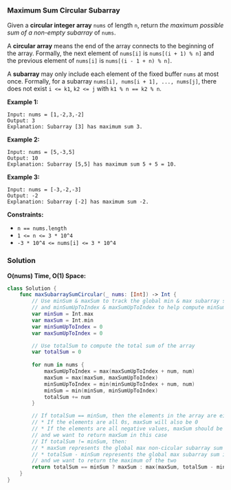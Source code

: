 
### Maximum Sum Circular Subarray

Given a __circular integer array__ `nums` of length `n`, return _the maximum possible sum of a non-empty subarray_ of `nums`.

A __circular array__ means the end of the array connects to the beginning of the array. Formally, the next element of `nums[i]` is `nums[(i + 1) % n]` and the previous element of `nums[i]` is `nums[(i - 1 + n) % n]`.

A __subarray__ may only include each element of the fixed buffer `nums` at most once. Formally, for a subarray `nums[i], nums[i + 1], ..., nums[j]`, there does not exist `i <= k1`, `k2 <= j` with `k1 % n == k2 % n`.

__Example 1:__
```
Input: nums = [1,-2,3,-2]
Output: 3
Explanation: Subarray [3] has maximum sum 3.
```
__Example 2:__
```
Input: nums = [5,-3,5]
Output: 10
Explanation: Subarray [5,5] has maximum sum 5 + 5 = 10.
```
__Example 3:__
```
Input: nums = [-3,-2,-3]
Output: -2
Explanation: Subarray [-2] has maximum sum -2.
```

__Constraints:__
* `n == nums.length`
* `1 <= n <= 3 * 10^4`
* `-3 * 10^4 <= nums[i] <= 3 * 10^4`

### Solution
__O(nums) Time, O(1) Space:__
```Swift
class Solution {
    func maxSubarraySumCircular(_ nums: [Int]) -> Int {
        // Use minSum & maxSum to track the global min & max subarray sum,
        // and minSumUpToIndex & maxSumUpToIndex to help compute minSum & maxSum using Kadane
        var minSum = Int.max
        var maxSum = Int.min
        var minSumUpToIndex = 0
        var maxSumUpToIndex = 0

        // Use totalSum to compute the total sum of the array
        var totalSum = 0
        
        for num in nums {
            maxSumUpToIndex = max(maxSumUpToIndex + num, num)
            maxSum = max(maxSum, maxSumUpToIndex)
            minSumUpToIndex = min(minSumUpToIndex + num, num)
            minSum = min(minSum, minSumUpToIndex)
            totalSum += num
        }

        // If totalSum == minSum, then the elements in the array are either all 0s or all negative values:
        // * If the elements are all 0s, maxSum will also be 0
        // * If the elements are all negative values, maxSum should be the largest single negative element in the array
        // and we want to return maxSum in this case
        // If totalSum != minSum, then:
        // * maxSum represents the global max non-cicular subarray sum (via Kadane)
        // * totalSum - minSum represents the global max subarray sum in the wrap-around circular array
        // and we want to return the maximum of the two
        return totalSum == minSum ? maxSum : max(maxSum, totalSum - minSum)
    }
}
```